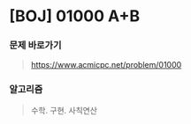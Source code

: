 # [BOJ] 01000 A+B

### 문제 바로가기

>  https://www.acmicpc.net/problem/01000

### 알고리즘

> 수학. 구현. 사칙연산

### 
